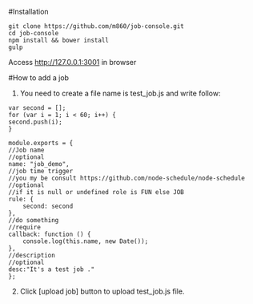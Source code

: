 #Installation

```
git clone https://github.com/m860/job-console.git
cd job-console
npm install && bower install
gulp
```
Access http://127.0.0.1:3001 in browser

#How to add a job

1. You need to create a  file name is test_job.js and write follow:

```
var second = [];
for (var i = 1; i < 60; i++) {
second.push(i);
}

module.exports = {
//Job name
//optional
name: "job_demo",
//job time trigger
//you my be consult https://github.com/node-schedule/node-schedule
//optional
//if it is null or undefined role is FUN else JOB
rule: {
    second: second
},
//do something
//require
callback: function () {
    console.log(this.name, new Date());
},
//description
//optional
desc:"It's a test job ."
};
```
2. Click [upload job] button  to upload test_job.js file.
